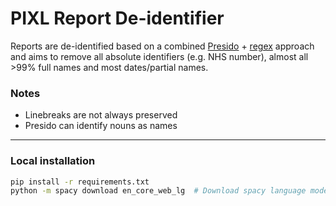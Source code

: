 # PIXL Report De-identifier

Reports are de-identified based on a combined [Presido](https://microsoft.github.io/presidio/) +
[regex](https://en.wikipedia.org/wiki/Regular_expression) approach and aims to 
remove all absolute identifiers (e.g. NHS number), almost all >99% full names
and most dates/partial names. 

### Notes

- Linebreaks are not always preserved
- Presido can identify nouns as names


***

### Local installation

```bash
pip install -r requirements.txt
python -m spacy download en_core_web_lg  # Download spacy language model
```

